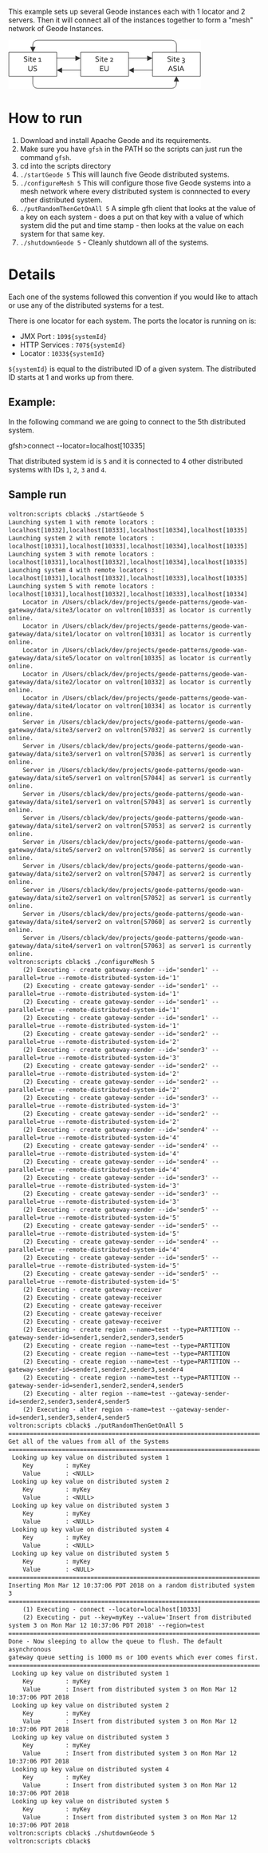 This example sets up several Geode instances each with 1 locator and 2 servers.   Then it will connect all of the instances together to form a "mesh" network of Geode Instances.  

![Mesh Network](images/multisite-topology-parallel.png)


# How to run

1. Download and install Apache Geode and its requirements.
2. Make sure you have `gfsh` in the PATH so the scripts can just run the command `gfsh`.
3. cd into the scripts directory
3. `./startGeode 5`  This will launch five Geode distributed systems.
4. `./configureMesh 5`  This will configure those five Geode systems into a mesh network where every distributed system is connnected to every other distributed system.
5. `./putRandomThenGetOnAll 5`  A simple gfh client that looks at the value of a key on each system - does a put on that key with a value of which system did the put and time stamp - then looks at the value on each system for that same key.
6. `./shutdownGeode 5` - Cleanly shutdown all of the systems.

# Details

Each one of the systems followed this convention if you would like to attach or use any of the distributed systems for a test.

There is one locator for each system.   The ports the locator is running on is:

* JMX Port : `109${systemId}`
* HTTP Services : `707${systemId}`
* Locator : `1033${systemId}`

`${systemId}` is equal to the distributed ID of a given system.   The distributed ID starts at 1 and works up from there.

## Example:

In the following command we are going to connect to the 5th distributed system.   

gfsh>connect --locator=localhost[10335]

That distributed system id is `5` and it is connected to 4 other distributed systems with IDs `1`, `2`, `3` and `4`.


## Sample run

```
voltron:scripts cblack$ ./startGeode 5
Launching system 1 with remote locators : localhost[10332],localhost[10333],localhost[10334],localhost[10335]
Launching system 2 with remote locators : localhost[10331],localhost[10333],localhost[10334],localhost[10335]
Launching system 3 with remote locators : localhost[10331],localhost[10332],localhost[10334],localhost[10335]
Launching system 4 with remote locators : localhost[10331],localhost[10332],localhost[10333],localhost[10335]
Launching system 5 with remote locators : localhost[10331],localhost[10332],localhost[10333],localhost[10334]
	Locator in /Users/cblack/dev/projects/geode-patterns/geode-wan-gateway/data/site3/locator on voltron[10333] as locator is currently online.
	Locator in /Users/cblack/dev/projects/geode-patterns/geode-wan-gateway/data/site1/locator on voltron[10331] as locator is currently online.
	Locator in /Users/cblack/dev/projects/geode-patterns/geode-wan-gateway/data/site5/locator on voltron[10335] as locator is currently online.
	Locator in /Users/cblack/dev/projects/geode-patterns/geode-wan-gateway/data/site2/locator on voltron[10332] as locator is currently online.
	Locator in /Users/cblack/dev/projects/geode-patterns/geode-wan-gateway/data/site4/locator on voltron[10334] as locator is currently online.
	Server in /Users/cblack/dev/projects/geode-patterns/geode-wan-gateway/data/site3/server2 on voltron[57032] as server2 is currently online.
	Server in /Users/cblack/dev/projects/geode-patterns/geode-wan-gateway/data/site3/server1 on voltron[57036] as server1 is currently online.
	Server in /Users/cblack/dev/projects/geode-patterns/geode-wan-gateway/data/site5/server1 on voltron[57044] as server1 is currently online.
	Server in /Users/cblack/dev/projects/geode-patterns/geode-wan-gateway/data/site1/server1 on voltron[57043] as server1 is currently online.
	Server in /Users/cblack/dev/projects/geode-patterns/geode-wan-gateway/data/site1/server2 on voltron[57053] as server2 is currently online.
	Server in /Users/cblack/dev/projects/geode-patterns/geode-wan-gateway/data/site5/server2 on voltron[57056] as server2 is currently online.
	Server in /Users/cblack/dev/projects/geode-patterns/geode-wan-gateway/data/site2/server2 on voltron[57047] as server2 is currently online.
	Server in /Users/cblack/dev/projects/geode-patterns/geode-wan-gateway/data/site2/server1 on voltron[57052] as server1 is currently online.
	Server in /Users/cblack/dev/projects/geode-patterns/geode-wan-gateway/data/site4/server2 on voltron[57060] as server2 is currently online.
	Server in /Users/cblack/dev/projects/geode-patterns/geode-wan-gateway/data/site4/server1 on voltron[57063] as server1 is currently online.
voltron:scripts cblack$ ./configureMesh 5
	(2) Executing - create gateway-sender --id='sender1' --parallel=true --remote-distributed-system-id='1'
	(2) Executing - create gateway-sender --id='sender1' --parallel=true --remote-distributed-system-id='1'
	(2) Executing - create gateway-sender --id='sender1' --parallel=true --remote-distributed-system-id='1'
	(2) Executing - create gateway-sender --id='sender1' --parallel=true --remote-distributed-system-id='1'
	(2) Executing - create gateway-sender --id='sender2' --parallel=true --remote-distributed-system-id='2'
	(2) Executing - create gateway-sender --id='sender3' --parallel=true --remote-distributed-system-id='3'
	(2) Executing - create gateway-sender --id='sender2' --parallel=true --remote-distributed-system-id='2'
	(2) Executing - create gateway-sender --id='sender2' --parallel=true --remote-distributed-system-id='2'
	(2) Executing - create gateway-sender --id='sender3' --parallel=true --remote-distributed-system-id='3'
	(2) Executing - create gateway-sender --id='sender2' --parallel=true --remote-distributed-system-id='2'
	(2) Executing - create gateway-sender --id='sender4' --parallel=true --remote-distributed-system-id='4'
	(2) Executing - create gateway-sender --id='sender4' --parallel=true --remote-distributed-system-id='4'
	(2) Executing - create gateway-sender --id='sender4' --parallel=true --remote-distributed-system-id='4'
	(2) Executing - create gateway-sender --id='sender3' --parallel=true --remote-distributed-system-id='3'
	(2) Executing - create gateway-sender --id='sender3' --parallel=true --remote-distributed-system-id='3'
	(2) Executing - create gateway-sender --id='sender5' --parallel=true --remote-distributed-system-id='5'
	(2) Executing - create gateway-sender --id='sender5' --parallel=true --remote-distributed-system-id='5'
	(2) Executing - create gateway-sender --id='sender4' --parallel=true --remote-distributed-system-id='4'
	(2) Executing - create gateway-sender --id='sender5' --parallel=true --remote-distributed-system-id='5'
	(2) Executing - create gateway-sender --id='sender5' --parallel=true --remote-distributed-system-id='5'
	(2) Executing - create gateway-receiver
	(2) Executing - create gateway-receiver
	(2) Executing - create gateway-receiver
	(2) Executing - create gateway-receiver
	(2) Executing - create gateway-receiver
	(2) Executing - create region --name=test --type=PARTITION --gateway-sender-id=sender1,sender2,sender3,sender5
	(2) Executing - create region --name=test --type=PARTITION
	(2) Executing - create region --name=test --type=PARTITION
	(2) Executing - create region --name=test --type=PARTITION --gateway-sender-id=sender1,sender2,sender3,sender4
	(2) Executing - create region --name=test --type=PARTITION --gateway-sender-id=sender1,sender2,sender4,sender5
	(2) Executing - alter region --name=test --gateway-sender-id=sender2,sender3,sender4,sender5
	(2) Executing - alter region --name=test --gateway-sender-id=sender1,sender3,sender4,sender5
voltron:scripts cblack$ ./putRandomThenGetOnAll 5
===========================================================================
Get all of the values from all of the Systems
===========================================================================
 Looking up key value on distributed system 1
	Key         : myKey
	Value       : <NULL>
 Looking up key value on distributed system 2
	Key         : myKey
	Value       : <NULL>
 Looking up key value on distributed system 3
	Key         : myKey
	Value       : <NULL>
 Looking up key value on distributed system 4
	Key         : myKey
	Value       : <NULL>
 Looking up key value on distributed system 5
	Key         : myKey
	Value       : <NULL>
===========================================================================
Inserting Mon Mar 12 10:37:06 PDT 2018 on a random distributed system 3
===========================================================================
	(1) Executing - connect --locator=localhost[10333]
	(2) Executing - put --key=myKey --value='Insert from distributed system 3 on Mon Mar 12 10:37:06 PDT 2018' --region=test
===========================================================================
Done - Now sleeping to allow the queue to flush. The default asynchronous
gateway queue setting is 1000 ms or 100 events which ever comes first.
===========================================================================
 Looking up key value on distributed system 1
	Key         : myKey
	Value       : Insert from distributed system 3 on Mon Mar 12 10:37:06 PDT 2018
 Looking up key value on distributed system 2
	Key         : myKey
	Value       : Insert from distributed system 3 on Mon Mar 12 10:37:06 PDT 2018
 Looking up key value on distributed system 3
	Key         : myKey
	Value       : Insert from distributed system 3 on Mon Mar 12 10:37:06 PDT 2018
 Looking up key value on distributed system 4
	Key         : myKey
	Value       : Insert from distributed system 3 on Mon Mar 12 10:37:06 PDT 2018
 Looking up key value on distributed system 5
	Key         : myKey
	Value       : Insert from distributed system 3 on Mon Mar 12 10:37:06 PDT 2018
voltron:scripts cblack$ ./shutdownGeode 5
voltron:scripts cblack$

```
